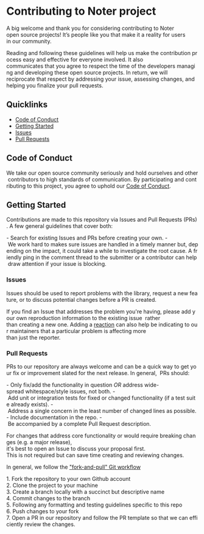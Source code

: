 # Contributing to Noter project 
  
 A big welcome and thank you for considering contributing to Noter open source projects! It’s people like you that make it a reality for users  in our community. 
  
 Reading and following these guidelines will help us make the contribution process easy and effective for everyone involved. It also  communicates that you agree to respect the time of the developers managing and developing these open source projects. In return, we will  reciprocate that respect by addressing your issue, assessing changes, and helping you finalize your pull requests. 
  
 ## Quicklinks 
  
 * [Code of Conduct](#code-of-conduct) 
 * [Getting Started](#getting-started) 
 * [Issues](#issues) 
 * [Pull Requests](#pull-requests) 

  
 ## Code of Conduct 
  
 We take our open source community seriously and hold ourselves and other contributors to high standards of communication. By participating and contributing to this project, you agree to uphold our [Code of Conduct](https://github.com/ShravaniAK/noter-js/blob/main/CODE_OF_CONDUCT.md). 
  
 ## Getting Started 
  
 Contributions are made to this repository via Issues and Pull Requests (PRs). A few general guidelines that cover both: 
  
 - Search for existing Issues and PRs before creating your own. 
 - We work hard to makes sure issues are handled in a timely manner but, depending on the impact, it could take a while to investigate the root cause. A friendly ping in the comment thread to the submitter or a contributor can help draw attention if your issue is blocking.  
  
 ### Issues 
  
 Issues should be used to report problems with the library, request a new feature, or to discuss potential changes before a PR is created. 
  
 If you find an Issue that addresses the problem you're having, please add your own reproduction information to the existing issue  rather  than creating a new one. Adding a [reaction](https://github.blog/2016-03-10-add-reactions-to-pull-requests-issues-and-comments/) can also help be indicating to our maintainers that a particular problem is affecting more  than just the reporter. 
  
 ### Pull Requests 
  
 PRs to our repository are always welcome and can be a quick way to get your fix or improvement slated for the next release. In general,  PRs should: 
  
 - Only fix/add the functionality in question *OR* address wide-spread whitespace/style issues, not both. 
 - Add unit or integration tests for fixed or changed functionality (if a test suite already exists). 
 - Address a single concern in the least number of changed lines as possible. 
 - Include documentation in the repo. 
 - Be accompanied by a complete Pull Request description. 
  
 For changes that address core functionality or would require breaking changes (e.g. a major release),  it's best to open an Issue to discuss your proposal first.  This is not required but can save time creating and reviewing changes. 
  
 In general, we follow the ["fork-and-pull" Git workflow](https://github.com/susam/gitpr) 
  
 1. Fork the repository to your own Github account 
 2. Clone the project to your machine 
 3. Create a branch locally with a succinct but descriptive name 
 4. Commit changes to the branch 
 5. Following any formatting and testing guidelines specific to this repo 
 6. Push changes to your fork 
 7. Open a PR in our repository and follow the PR template so that we can efficiently review the changes. 
  
